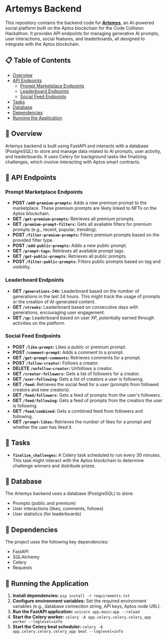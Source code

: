 
# Artemys Backend

This repository contains the backend code for **[Artemys](https://www.artemysai.xyz/)**, an AI-powered social platform built on the Aptos blockchain for the Code Collision Hackathon. It provides API endpoints for managing generative AI prompts, user interactions, social features, and leaderboards, all designed to integrate with the Aptos blockchain.

## 📋 Table of Contents

* [Overview](#-overview)
* [API Endpoints](#-api-endpoints)
  * [Prompt Marketplace Endpoints](#prompt-marketplace-endpoints)
  * [Leaderboard Endpoints](#leaderboard-endpoints)
  * [Social Feed Endpoints](#social-feed-endpoints)
* [Tasks](#-tasks)
* [Database](#-database)
* [Dependencies](#-dependencies)
* [Running the Application](#-running-the-application)

## 🤖 Overview

Artemys backend is built using FastAPI and interacts with a database (PostgreSQL) to store and manage data related to AI prompts, user activity, and leaderboards. It uses Celery for background tasks like finalizing challenges, which involve interacting with Aptos smart contracts.

## 🤖 API Endpoints

### Prompt Marketplace Endpoints

* **POST `/add-premium-prompts`:** Adds a new premium prompt to the marketplace. These premium prompts are likely linked to NFTs on the Aptos blockchain.
* **GET `/get-premium-prompts`:** Retrieves all premium prompts.
* **GET `/premium-prompt-filters`:**  Gets all available filters for premium prompts (e.g., recent, popular, trending).
* **POST `/filter-premium-prompts`:** Filters premium prompts based on the provided filter type.
* **POST `/add-public-prompts`:** Adds a new public prompt.
* **GET `/prompt-tags`:** Retrieves all available prompt tags.
* **GET `/get-public-prompts`:** Retrieves all public prompts.
* **POST `/filter-public-prompts`:** Filters public prompts based on tag and visibility.

### Leaderboard Endpoints

* **GET `/generations-24h`:**  Leaderboard based on the number of generations in the last 24 hours. This might track the usage of prompts or the creation of AI-generated content.
* **GET `/streaks`:** Leaderboard based on consecutive days with generations, encouraging user engagement.
* **GET `/xp`:** Leaderboard based on user XP, potentially earned through activities on the platform.

### Social Feed Endpoints

* **POST `/like-prompt`:** Likes a public or premium prompt.
* **POST `/comment-prompt`:** Adds a comment to a prompt.
* **GET `/get-prompt-comments`:** Retrieves comments for a prompt.
* **POST `/follow-creator`:**  Follows a creator.
* **DELETE `/unfollow-creator`:** Unfollows a creator.
* **GET `/creator-followers`:** Gets a list of followers for a creator.
* **GET `/user-following`:** Gets a list of creators a user is following.
* **GET `/feed`:** Retrieves the social feed for a user (prompts from followed creators and new creators).
* **GET `/feed/followers`:** Gets a feed of prompts from the user's followers.
* **GET `/feed/following`:** Gets a feed of prompts from the creators the user is following.
* **GET `/feed/combined`:** Gets a combined feed from followers and following.
* **GET `/prompt-likes`:** Retrieves the number of likes for a prompt and whether the user has liked it.

## 🤖 Tasks

* **`finalize_challenges`:** A Celery task scheduled to run every 30 minutes. This task might interact with the Aptos blockchain to determine challenge winners and distribute prizes.

## 🤖 Database

The Artemys backend uses a database (PostgreSQL) to store:

* Prompts (public and premium)
* User interactions (likes, comments, follows)
* User statistics (for leaderboards)

## 🤖 Dependencies

The project uses the following key dependencies:

* FastAPI
* SQLAlchemy
* Celery
* Requests

## 🤖 Running the Application

1. **Install dependencies:** `pip install -r requirements.txt`
2. **Configure environment variables:** Set the required environment variables (e.g., database connection string, API keys, Aptos node URL).
3. **Run the FastAPI application:** `uvicorn app.main:app --reload`
4. **Start the Celery worker:** `celery -A app.celery.celery.celery_app worker --loglevel=info`
5. **Start the Celery beat scheduler:** `celery -A app.celery.celery.celery_app beat --loglevel=info`

